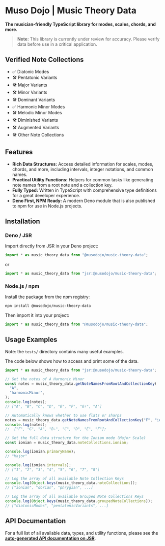 # Muso Dojo | Music Theory Data

**The musician-friendly TypeScript library for modes, scales, chords, and
more.**

> **Note:** This library is currently under review for accuracy. Please verify
> data before use in a critical application.

## Verified Note Collections

- ✅ Diatonic Modes
- 🛠️ Pentatonic Variants
- 🛠️ Major Variants
- 🛠️ Minor Variants
- 🛠️ Dominant Variants
- ✅ Harmonic Minor Modes
- 🛠️ Melodic Minor Modes
- 🛠️ Diminished Variants
- 🛠️ Augmented Variants
- 🛠️ Other Note Collections

## Features

- **Rich Data Structures:** Access detailed information for scales, modes,
  chords, and more, including intervals, integer notations, and common names.
- **Practical Utility Functions:** Helpers for common tasks like generating note
  names from a root note and a collection key.
- **Fully Typed:** Written in TypeScript with comprehensive type definitions for
  a great developer experience.
- **Deno First, NPM Ready:** A modern Deno module that is also published to npm
  for use in Node.js projects.

## Installation

### Deno / JSR

Import directly from JSR in your Deno project:

```ts
import * as music_theory_data from "@musodojo/music-theory-data";
```

or

```ts
import * as music_theory_data from "jsr:@musodojo/music-theory-data";
```

### Node.js / npm

Install the package from the npm registry:

```bash
npm install @musodojo/music-theory-data
```

Then import it into your project:

```ts
import * as music_theory_data from "@musodojo/music-theory-data";
```

## Usage Examples

Note: the `tests/` directory contains many useful examples.

The code below shows how to access and print some of the data.

```ts
import * as music_theory_data from "jsr:@musodojo/music-theory-data";

// Get the notes of A Harmonic Minor
const notes = music_theory_data.getNoteNamesFromRootAndCollectionKey(
  "A",
  "harmonicMinor",
);
console.log(notes);
// ["A", "B", "C", "D", "E", "F", "G♯", "A"]

// Automatically knows whether to use flats or sharps
notes = music_theory_data.getNoteNamesFromRootAndCollectionKey("F", "ionian");
console.log(notes);
//  ["F", "G", "A", "B♭", "C", "D", "E", "F"];

// Get the full data structure for the Ionian mode (Major Scale)
const ionian = music_theory_data.noteCollections.ionian;

console.log(ionian.primaryName);
// "Major"

console.log(ionian.intervals);
// ["1", "2", "3", "4", "5", "6", "7", "8"]

// Log the array of all available Note Collection Keys
console.log(Object.keys(music_theory_data.noteCollections));
// ["ionian", "dorian", "phrygian", ...]

// Log the array of all available Grouped Note Collections Keys
console.log(Object.keys(music_theory_data.groupedNoteCollections));
// ["diatonicModes", "pentatonicVariants", ...]
```

## API Documentation

For a full list of all available data, types, and utility functions, please see
the
**[auto-generated API documentation on JSR](https://jsr.io/@musodojo/music-theory-data/doc)**.
